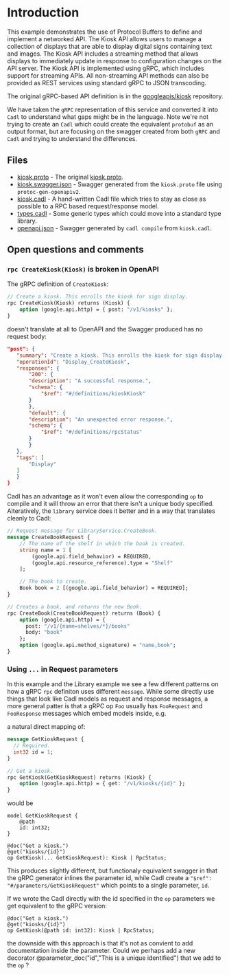 # Introduction

This example demonstrates the use of Protocol Buffers to define and implement a networked API. The Kiosk API allows users to manage a collection of displays that are able to display digital signs containing text and images. The Kiosk API includes a streaming method that allows displays to immediately update in response to configuration changes on the API server. The Kiosk API is implemented using gRPC, which includes support for streaming APIs. All non-streaming API methods can also be provided as REST services using standard gRPC to JSON transcoding.

The original gRPC-based API definition is in the [googleapis/kiosk](https://github.com/googleapis/kiosk/) repository.

We have taken the `gRPC` representation of this service and converted it into `Cadl` to understand what gaps might be in the language. Note we're not trying to create an `Cadl` which could create the equivalent `protobuf` as an output format, but are focusing on the swagger created from both `gRPC` and `Cadl` and trying to understand the differences.

## Files

- [kiosk.proto](kiosk.proto) - The original [kiosk.proto](https://github.com/googleapis/kiosk/blob/master/protos/kiosk.proto).
- [kiosk.swagger.json](kiosk.swagger.json) - Swagger generated from the `kiosk.proto` file using `protoc-gen-openapiv2`.
- [kiosk.cadl](kiosk.cadl) - A hand-written Cadl file which tries to stay as close as possible to a RPC based request/response model.
- [types.cadl](types.cadl) - Some generic types which could move into a standard type library.
- [openapi.json](openapi.json) - Swagger generated by `cadl compile` from `kiosk.cadl`.

## Open questions and comments

### `rpc CreateKiosk(Kiosk)` is broken in OpenAPI

The gRPC definition of `CreateKiosk`:

```protobuf
// Create a kiosk. This enrolls the kiosk for sign display.
rpc CreateKiosk(Kiosk) returns (Kiosk) {
    option (google.api.http) = { post: "/v1/kiosks" };
}
```

doesn't translate at all to OpenAPI and the Swagger produced has no request body:

```json
"post": {
   "summary": "Create a kiosk. This enrolls the kiosk for sign display.",
   "operationId": "Display_CreateKiosk",
   "responses": {
       "200": {
       "description": "A successful response.",
       "schema": {
           "$ref": "#/definitions/kioskKiosk"
       }
       },
       "default": {
       "description": "An unexpected error response.",
       "schema": {
           "$ref": "#/definitions/rpcStatus"
       }
       }
   },
   "tags": [
       "Display"
   ]
   }
}
```

Cadl has an advantage as it won't even allow the corresponding `op` to compile and it will throw an error that there isn't a unique body specified. Alteratively, the `library` service does it better and in a way that translates cleanly to Cadl:

```protobuf
// Request message for LibraryService.CreateBook.
message CreateBookRequest {
    // The name of the shelf in which the book is created.
    string name = 1 [
        (google.api.field_behavior) = REQUIRED,
        (google.api.resource_reference).type = "Shelf"
    ];

    // The book to create.
    Book book = 2 [(google.api.field_behavior) = REQUIRED];
}

// Creates a book, and returns the new Book.
rpc CreateBook(CreateBookRequest) returns (Book) {
    option (google.api.http) = {
      post: "/v1/{name=shelves/*}/books"
      body: "book"
    };
    option (google.api.method_signature) = "name,book";
}
```

### Using `...` in Request parameters

In this example and the Library example we see a few different patterns on how a gRPC `rpc` definiton uses different `message`. While some directly use things that look like Cadl models as request and response messages, a more general patter is that a gRPC op `Foo` usually has `FooRequest` and `FooResponse` messages which embed models inside, e.g.

a natural direct mapping of:

```protobuf
message GetKioskRequest {
  // Required.
  int32 id = 1;
}

// Get a kiosk.
rpc GetKiosk(GetKioskRequest) returns (Kiosk) {
    option (google.api.http) = { get: "/v1/kiosks/{id}" };
}
```

would be

```
model GetKioskRequest {
    @path
    id: int32;
}

@doc("Get a kiosk.")
@get("kiosks/{id}")
op GetKiosk(... GetKioskRequest): Kiosk | RpcStatus;
```

This produces slightly different, but functionaly equivalent swagger in that the gRPC generator inlines the parameter id, while Cadl create a `"$ref": "#/parameters/GetKioskRequest"` which points to a single parameter, `id`.

If we wrote the Cadl directly with the id specified in the `op` parameters we get equivalent to the gRPC version:

```
@doc("Get a kiosk.")
@get("kiosks/{id}")
op GetKiosk(@path id: int32): Kiosk | RpcStatus;
```

the downside with this approach is that it's not as convient to add documentation inside the parameter. Could we perhaps add a new decorator @parameter_doc("id","This is a unique identified") that we add to the `op` ?
